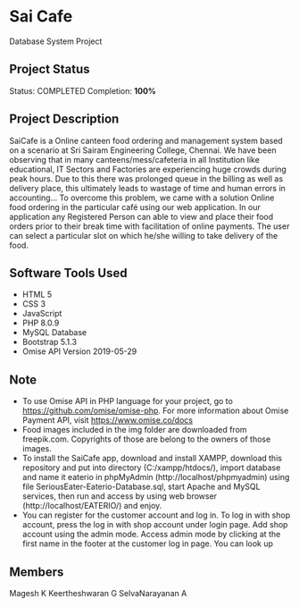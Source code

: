 # Sai Cafe
Database System Project

## Project Status
Status: COMPLETED
Completion: **100%**

## Project Description
SaiCafe is a Online canteen food ordering and management system based on a scenario at Sri Sairam Engineering College, Chennai. We have been observing that in many canteens/mess/cafeteria in all Institution like educational, IT Sectors and Factories are experiencing huge crowds during peak hours. Due to this there was prolonged queue in the billing as well as delivery place, this ultimately leads to wastage of time and human errors in accounting... To overcome this problem, we came with a solution Online food ordering in the particular café using our web application. In our application any Registered Person can able to view and place their food orders prior to their break time with facilitation of online payments. The user can select a particular slot on which he/she willing to take delivery of the food.

## Software Tools Used
- HTML 5
- CSS 3
- JavaScript
- PHP 8.0.9
- MySQL Database
- Bootstrap 5.1.3
- Omise API Version 2019-05-29

## Note
- To use Omise API in PHP language for your project, go to https://github.com/omise/omise-php. For more information about Omise Payment API, visit https://www.omise.co/docs
- Food images included in the img folder are downloaded from freepik.com. Copyrights of those are belong to the owners of those images.
- To install the SaiCafe app, download and install XAMPP, download this repository and put into directory (C:/xampp/htdocs/), import database and name it eaterio in phpMyAdmin (http://localhost/phpmyadmin) using file SeriousEater-Eaterio-Database.sql, start Apache and MySQL services, then run and access by using web browser (http://localhost/EATERIO/) and enjoy.
- You can register for the customer account and log in. To log in with shop account, press the log in with shop account under login page. Add shop account using the admin mode. Access admin mode by clicking at the first name in the footer at the customer log in page. You can look up 

## Members
Magesh K
Keertheshwaran G
SelvaNarayanan A
